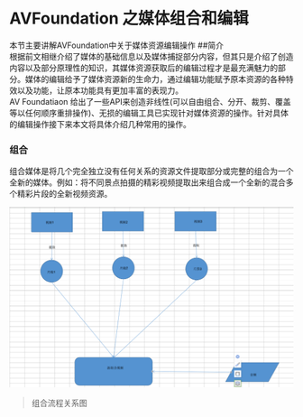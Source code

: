 # AVFoundation 之媒体组合和编辑 
本节主要讲解AVFoundation中关于媒体资源编辑操作
##简介  
根据前文相继介绍了媒体的基础信息以及媒体捕捉部分内容，但其只是介绍了创造内容以及部分原理性的知识，其媒体资源获取后的编辑过程才是最充满魅力的部分。媒体的编辑给予了媒体资源新的生命力，通过编辑功能赋予原本资源的各种特效以及功能，让原本功能具有更加丰富的表现力。    
AV Foundatiaon 给出了一些API来创造非线性(可以自由组合、分开、裁剪、覆盖等以任何顺序重排操作)、无损的编辑工具已实现针对媒体资源的操作。针对具体的编辑操作接下来本文将具体介绍几种常用的操作。    

### 组合  
组合媒体是将几个完全独立没有任何关系的资源文件提取部分或完整的组合为一个全新的媒体。例如：将不同景点拍摄的精彩视频提取出来组合成一个全新的混合多个精彩片段的全新视频资源。   

![组合流程图](../assets/gitbook/20190529024013.png)  
> 组合流程关系图   

